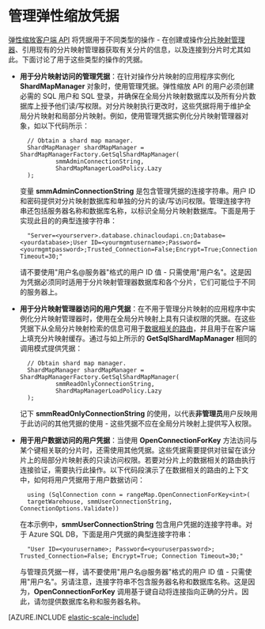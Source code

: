 <properties title="Managing Elastic Scale Credentials" pageTitle="管理弹性缩放凭据" description="如何为弹性缩放应用程序设置正确的凭据级别（从管理员到只读权限）。" metaKeywords="Azure SQL 数据库, elastic scale, about user credentials in elastic scale" services="sql-database" documentationCenter="" manager="jhubbard" authors="sidneyh@microsoft.com"/>

<tags
   ms.service="sql-database"
   ms.date="02/16/2015"
   wacn.date="05/25/2015"/>

# 管理弹性缩放凭据  

[弹性缩放客户端 API](http://go.microsoft.com/?linkid=9862605) 将凭据用于不同类型的操作 - 在创建或操作[分片映射管理器](/documentation/articles/sql-database-elastic-scale-shard-map-management)、引用现有的分片映射管理器获取有关分片的信息，以及连接到分片时尤其如此。下面讨论了用于这些类型的操作的凭据。 


* **用于分片映射访问的管理凭据**：在针对操作分片映射的应用程序实例化 **ShardMapManager** 对象时，使用管理凭据。弹性缩放 API 的用户必须创建必需的 SQL 用户和 SQL 登录，并确保在全局分片映射数据库以及所有分片数据库上授予他们读/写权限。对分片映射执行更改时，这些凭据将用于维护全局分片映射和局部分片映射。例如，使用管理凭据实例化分片映射管理器对象，如以下代码所示： 

        // Obtain a shard map manager. 
        ShardMapManager shardMapManager = ShardMapManagerFactory.GetSqlShardMapManager( 
                smmAdminConnectionString, 
                ShardMapManagerLoadPolicy.Lazy 
        ); 


     变量 **smmAdminConnectionString** 是包含管理凭据的连接字符串。用户 ID 和密码提供对分片映射数据库和单独的分片的读/写访问权限。管理连接字符串还包括服务器名称和数据库名称，以标识全局分片映射数据库。下面是用于实现此目的的典型连接字符串：

        "Server=<yourserver>.database.chinacloudapi.cn;Database=<yourdatabase>;User ID=<yourmgmtusername>;Password=<yourmgmtpassword>;Trusted_Connection=False;Encrypt=True;Connection Timeout=30;" 

     请不要使用"用户名@服务器"格式的用户 ID 值 - 只需使用"用户名"。这是因为凭据必须同时适用于分片映射管理器数据库和各个分片，它们可能位于不同的服务器上。
     
* **用于分片映射管理器访问的用户凭据**：在不用于管理分片映射的应用程序中实例化分片映射管理器时，使用在全局分片映射上具有只读权限的凭据。在这些凭据下从全局分片映射检索的信息可用于[数据相关的路由](/documentation/articles/sql-database-elastic-scale-data-dependent-routing)，并且用于在客户端上填充分片映射缓存。通过与如上所示的 **GetSqlShardMapManager** 相同的调用模式提供凭据： 
 
        // Obtain shard map manager. 
        ShardMapManager shardMapManager = ShardMapManagerFactory.GetSqlShardMapManager( 
                smmReadOnlyConnectionString, 
                ShardMapManagerLoadPolicy.Lazy
        );  

     记下 **smmReadOnlyConnectionString** 的使用，以代表**非管理员**用户反映用于此访问的其他凭据的使用 - 这些凭据不应在全局分片映射上提供写入权限。 

* **用于用户数据访问的用户凭据**：当使用 **OpenConnectionForKey** 方法访问与某个键相关联的分片时，还需使用其他凭据。这些凭据需要提供对驻留在该分片上的局部分片映射表的只读访问权限。若要对分片上的数据相关的路由执行连接验证，需要执行此操作。以下代码段演示了在数据相关的路由的上下文中，如何将用户凭据用于用户数据访问： 
 
        using (SqlConnection conn = rangeMap.OpenConnectionForKey<int>( 
        targetWarehouse, smmUserConnectionString, ConnectionOptions.Validate)) 

    在本示例中，**smmUserConnectionString** 包含用户凭据的连接字符串。对于 Azure SQL DB，下面是用户凭据的典型连接字符串： 

        "User ID=<yourusername>; Password=<youruserpassword>; Trusted_Connection=False; Encrypt=True; Connection Timeout=30;"  

    与管理员凭据一样，请不要使用"用户名@服务器"格式的用户 ID 值 - 只需使用"用户名"。另请注意，连接字符串不包含服务器名称和数据库名称。这是因为，**OpenConnectionForKey** 调用基于键自动将连接指向正确的分片。因此，请勿提供数据库名称和服务器名称。 

[AZURE.INCLUDE [elastic-scale-include](../includes/elastic-scale-include.md)]

<!--HONumber=55-->